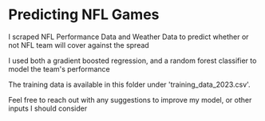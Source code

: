 # Predicting NFL Games

I scraped NFL Performance Data and Weather Data to predict whether or not NFL team will cover against the spread

I used both a gradient boosted regression, and a random forest classifier to model the team's performance

The training data is available in this folder under 'training_data_2023.csv'. 

Feel free to reach out with any suggestions to improve my model, or other inputs I should consider
